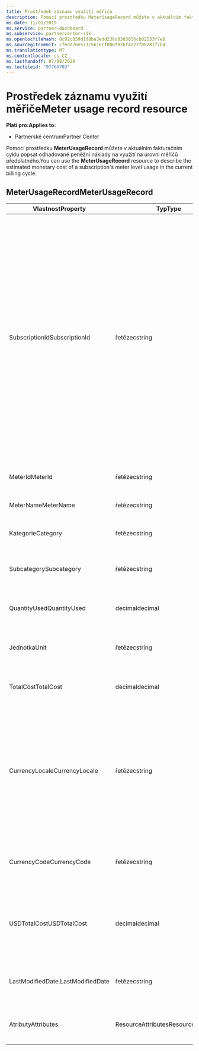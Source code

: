 ```yaml
---
title: Prostředek záznamu využití měřiče
description: Pomocí prostředku MeterUsageRecord můžete v aktuálním fakturačním cyklu popsat odhadované peněžní náklady na využití na úrovni měřičů předplatného.
ms.date: 11/01/2019
ms.service: partner-dashboard
ms.subservice: partnercenter-sdk
ms.openlocfilehash: 8c02c859d1d8ba3edd236d83d3056cb82533f7e8
ms.sourcegitcommit: cfedd76e573c5616cf006f826f4e27f08281f7b4
ms.translationtype: MT
ms.contentlocale: cs-CZ
ms.lasthandoff: 07/08/2020
ms.locfileid: "97766703"
---
```

# <a name="meter-usage-record-resource"></a><span data-ttu-id="8c645-103">Prostředek záznamu využití měřiče</span><span class="sxs-lookup"><span data-stu-id="8c645-103">Meter usage record resource</span></span>

<span data-ttu-id="8c645-104">**Platí pro:**</span><span class="sxs-lookup"><span data-stu-id="8c645-104">**Applies to:**</span></span>

- <span data-ttu-id="8c645-105">Partnerské centrum</span><span class="sxs-lookup"><span data-stu-id="8c645-105">Partner Center</span></span>

<span data-ttu-id="8c645-106">Pomocí prostředku **MeterUsageRecord** můžete v aktuálním fakturačním cyklu popsat odhadované peněžní náklady na využití na úrovni měřičů předplatného.</span><span class="sxs-lookup"><span data-stu-id="8c645-106">You can use the **MeterUsageRecord** resource to describe the estimated monetary cost of a subscription's meter level usage in the current billing cycle.</span></span>

## <a name="meterusagerecord"></a><span data-ttu-id="8c645-107">MeterUsageRecord</span><span class="sxs-lookup"><span data-stu-id="8c645-107">MeterUsageRecord</span></span>

| <span data-ttu-id="8c645-108">Vlastnost</span><span class="sxs-lookup"><span data-stu-id="8c645-108">Property</span></span>         | <span data-ttu-id="8c645-109">Typ</span><span class="sxs-lookup"><span data-stu-id="8c645-109">Type</span></span>               | <span data-ttu-id="8c645-110">Description</span><span class="sxs-lookup"><span data-stu-id="8c645-110">Description</span></span>                                                                                   |
|------------------|--------------------|-----------------------------------------------------------------------------------------------|
| <span data-ttu-id="8c645-111">SubscriptionId</span><span class="sxs-lookup"><span data-stu-id="8c645-111">SubscriptionId</span></span>           | <span data-ttu-id="8c645-112">řetězec</span><span class="sxs-lookup"><span data-stu-id="8c645-112">string</span></span>             | <span data-ttu-id="8c645-113">Identifikátor GUID odpovídající identifikátoru [prostředku předplatného](subscription-resources.md#subscription)partnerského centra, který představuje předplatné Microsoft Azure (MS-AZR-0145P) nebo plán Azure.</span><span class="sxs-lookup"><span data-stu-id="8c645-113">A GUID corresponding to the identifier of a Partner Center [subscription resource](subscription-resources.md#subscription), which represents a Microsoft Azure (MS-AZR-0145P) subscription or an Azure plan.</span></span> <span data-ttu-id="8c645-114">V případě předplatných služby Microsoft Azure (MS-AZR-0145P) je tato hodnota identifikátorem předplatného pro obchod.</span><span class="sxs-lookup"><span data-stu-id="8c645-114">For Microsoft Azure (MS-AZR-0145P) subscriptions,, this value is the commerce subscription identifier.</span></span> <span data-ttu-id="8c645-115">U prostředků předplatného Azure Plan je tato hodnota identifikátor plánu Azure.</span><span class="sxs-lookup"><span data-stu-id="8c645-115">For Azure plan subscription resources, this value is the Azure plan identifier.</span></span>                  |
| <span data-ttu-id="8c645-116">MeterId</span><span class="sxs-lookup"><span data-stu-id="8c645-116">MeterId</span></span>  | <span data-ttu-id="8c645-117">řetězec</span><span class="sxs-lookup"><span data-stu-id="8c645-117">string</span></span>             | <span data-ttu-id="8c645-118">Získá nebo nastaví identifikátor měřiče.</span><span class="sxs-lookup"><span data-stu-id="8c645-118">Gets or sets the meter identifier.</span></span>                                                        |
| <span data-ttu-id="8c645-119">MeterName</span><span class="sxs-lookup"><span data-stu-id="8c645-119">MeterName</span></span>          | <span data-ttu-id="8c645-120">řetězec</span><span class="sxs-lookup"><span data-stu-id="8c645-120">string</span></span>             | <span data-ttu-id="8c645-121">Získá nebo nastaví název měřiče.</span><span class="sxs-lookup"><span data-stu-id="8c645-121">Gets or sets the meter name.</span></span>                                       |
| <span data-ttu-id="8c645-122">Kategorie</span><span class="sxs-lookup"><span data-stu-id="8c645-122">Category</span></span>               | <span data-ttu-id="8c645-123">řetězec</span><span class="sxs-lookup"><span data-stu-id="8c645-123">string</span></span>             | <span data-ttu-id="8c645-124">Získá nebo nastaví kategorii prostředku Azure.</span><span class="sxs-lookup"><span data-stu-id="8c645-124">Gets or sets the Azure resource category.</span></span>                                                 |
| <span data-ttu-id="8c645-125">Subcategory</span><span class="sxs-lookup"><span data-stu-id="8c645-125">Subcategory</span></span>             | <span data-ttu-id="8c645-126">řetězec</span><span class="sxs-lookup"><span data-stu-id="8c645-126">string</span></span>             |  <span data-ttu-id="8c645-127">Získá nebo nastaví podkategorii prostředku Azure.</span><span class="sxs-lookup"><span data-stu-id="8c645-127">Gets or sets the Azure resource sub-category.</span></span>                                                     |
| <span data-ttu-id="8c645-128">QuantityUsed</span><span class="sxs-lookup"><span data-stu-id="8c645-128">QuantityUsed</span></span>        | <span data-ttu-id="8c645-129">decimal</span><span class="sxs-lookup"><span data-stu-id="8c645-129">decimal</span></span>             | <span data-ttu-id="8c645-130">Získá nebo nastaví množství použitého prostředku Azure.</span><span class="sxs-lookup"><span data-stu-id="8c645-130">Gets or sets the quantity of the Azure resource used.</span></span>   |
| <span data-ttu-id="8c645-131">Jednotka</span><span class="sxs-lookup"><span data-stu-id="8c645-131">Unit</span></span>   | <span data-ttu-id="8c645-132">řetězec</span><span class="sxs-lookup"><span data-stu-id="8c645-132">string</span></span>             | <span data-ttu-id="8c645-133">Získá nebo nastaví měrnou jednotku prostředku Azure.</span><span class="sxs-lookup"><span data-stu-id="8c645-133">Gets or sets the unit of measure for the Azure resource.</span></span> |
| <span data-ttu-id="8c645-134">TotalCost</span><span class="sxs-lookup"><span data-stu-id="8c645-134">TotalCost</span></span>   | <span data-ttu-id="8c645-135">decimal</span><span class="sxs-lookup"><span data-stu-id="8c645-135">decimal</span></span>             | <span data-ttu-id="8c645-136">Získá nebo nastaví odhadované celkové náklady na využití.</span><span class="sxs-lookup"><span data-stu-id="8c645-136">Gets or sets the estimated total cost of usage.</span></span> |
| <span data-ttu-id="8c645-137">CurrencyLocale</span><span class="sxs-lookup"><span data-stu-id="8c645-137">CurrencyLocale</span></span>   | <span data-ttu-id="8c645-138">řetězec</span><span class="sxs-lookup"><span data-stu-id="8c645-138">string</span></span>             | <span data-ttu-id="8c645-139">Národní prostředí, ve kterém se předplatné použilo.</span><span class="sxs-lookup"><span data-stu-id="8c645-139">The locale in which the subscription was used.</span></span> <span data-ttu-id="8c645-140">Tato vlastnost určuje měnu, která se používá na faktuře.</span><span class="sxs-lookup"><span data-stu-id="8c645-140">This property determines the currency that is used on the invoice.</span></span> <span data-ttu-id="8c645-141">Tato vlastnost je k dispozici pro odběry Microsoft Azure (MS-AZR-0145P).</span><span class="sxs-lookup"><span data-stu-id="8c645-141">This property is available for Microsoft Azure (MS-AZR-0145P) subscriptions.</span></span> |
| <span data-ttu-id="8c645-142">CurrencyCode</span><span class="sxs-lookup"><span data-stu-id="8c645-142">CurrencyCode</span></span>   | <span data-ttu-id="8c645-143">řetězec</span><span class="sxs-lookup"><span data-stu-id="8c645-143">string</span></span>             | <span data-ttu-id="8c645-144">Získá nebo nastaví kód měny.</span><span class="sxs-lookup"><span data-stu-id="8c645-144">Gets or sets the currency code.</span></span> <span data-ttu-id="8c645-145">Tato vlastnost je k dispozici pro plány Azure.</span><span class="sxs-lookup"><span data-stu-id="8c645-145">This property is available for Azure plans.</span></span>                                         |
| <span data-ttu-id="8c645-146">USDTotalCost</span><span class="sxs-lookup"><span data-stu-id="8c645-146">USDTotalCost</span></span>   | <span data-ttu-id="8c645-147">decimal</span><span class="sxs-lookup"><span data-stu-id="8c645-147">decimal</span></span>             | <span data-ttu-id="8c645-148">Získá nebo nastaví odhadované celkové náklady v USD.</span><span class="sxs-lookup"><span data-stu-id="8c645-148">Gets or sets the estimated total cost in USD.</span></span> <span data-ttu-id="8c645-149">Tato vlastnost je k dispozici pro plány Azure.</span><span class="sxs-lookup"><span data-stu-id="8c645-149">This property is available for Azure plans.</span></span>                                         |
| <span data-ttu-id="8c645-150">LastModifiedDate.</span><span class="sxs-lookup"><span data-stu-id="8c645-150">LastModifiedDate</span></span> | <span data-ttu-id="8c645-151">řetězec</span><span class="sxs-lookup"><span data-stu-id="8c645-151">string</span></span>             | <span data-ttu-id="8c645-152">Den (ve formátu data a času), kdy se tento záznam naposledy změnil</span><span class="sxs-lookup"><span data-stu-id="8c645-152">The day (in date-time format) that this record was last modified.</span></span>                             |
| <span data-ttu-id="8c645-153">Atributy</span><span class="sxs-lookup"><span data-stu-id="8c645-153">Attributes</span></span>       | <span data-ttu-id="8c645-154">ResourceAttributes</span><span class="sxs-lookup"><span data-stu-id="8c645-154">ResourceAttributes</span></span> | <span data-ttu-id="8c645-155">Atributy metadat odpovídající prostředku.</span><span class="sxs-lookup"><span data-stu-id="8c645-155">The metadata attributes corresponding to the resource.</span></span>                                        |                                           |
